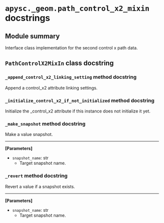 # `apysc._geom.path_control_x2_mixin` docstrings

## Module summary

Interface class implementation for the second control x path data.

## `PathControlX2MixIn` class docstring

### `_append_control_x2_linking_setting` method docstring

Append a control_x2 attribute linking settings.

### `_initialize_control_x2_if_not_initialized` method docstring

Initialize the _control_x2 attribute if this instance does not initialize it yet.

### `_make_snapshot` method docstring

Make a value snapshot.<hr>

**[Parameters]**

- `snapshot_name`: str
  - Target snapshot name.

### `_revert` method docstring

Revert a value if a snapshot exists.<hr>

**[Parameters]**

- `snapshot_name`: str
  - Target snapshot name.